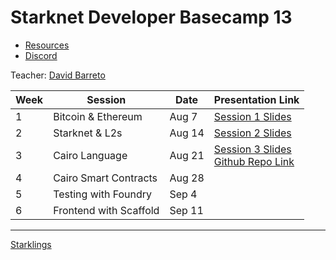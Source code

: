 # Starknet Developer Basecamp 13

- [Resources](https://starknet.notion.site/Starknet-Developer-Basecamp-13-Resources-22488bc02a4c801caabed91de753472f)
- [Discord](https://discord.com/invite/starknet-community)

Teacher: [David Barreto](https://x.com/barretodavid)

| Week | Session                | Date   | Presentation Link                                                                                                                                                                                     |
| ---- | ---------------------- | ------ | ----------------------------------------------------------------------------------------------------------------------------------------------------------------------------------------------------- |
| 1    | Bitcoin & Ethereum     | Aug 7  | [Session 1 Slides](https://docs.google.com/presentation/d/1_ty56q4haa9FFCe2NTFhiy5Po08UwiuavSAgYDnQcYs/edit?usp=sharing)                                                                              |
| 2    | Starknet & L2s         | Aug 14 | [Session 2 Slides](https://docs.google.com/presentation/d/1SVMLOhlgmR-a6OYJ8HT5bKKBXWUwOLUa8WgaMq6Qm04/edit?usp=drive_link)                                                                           |
| 3    | Cairo Language         | Aug 21 | [Session 3 Slides](https://docs.google.com/presentation/d/1WFzyGb_Dc6vwGwnMWNNQMCjo3Nv5BpNFzrNTx0R5mPI/edit?usp=sharing)<br>[Github Repo Link](https://github.com/starknet-foundation/teaching-cairo) |
| 4    | Cairo Smart Contracts  | Aug 28 |                                                                                                                                                                                                       |
| 5    | Testing with Foundry   | Sep 4  |                                                                                                                                                                                                       |
| 6    | Frontend with Scaffold | Sep 11 |                                                                                                                                                                                                       |

---

[Starklings](./starklings/)
